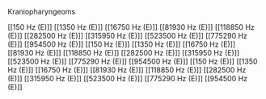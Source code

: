 Kraniopharyngeoms

[[150 Hz (E)]]
[[1350 Hz (E)]]
[[16750 Hz (E)]]
[[81930 Hz (E)]]
[[118850 Hz (E)]]
[[282500 Hz (E)]]
[[315950 Hz (E)]]
[[523500 Hz (E)]]
[[775290 Hz (E)]]
[[954500 Hz (E)]]
[[150 Hz (E)]]
[[1350 Hz (E)]]
[[16750 Hz (E)]]
[[81930 Hz (E)]]
[[118850 Hz (E)]]
[[282500 Hz (E)]]
[[315950 Hz (E)]]
[[523500 Hz (E)]]
[[775290 Hz (E)]]
[[954500 Hz (E)]]
[[150 Hz (E)]]
[[1350 Hz (E)]]
[[16750 Hz (E)]]
[[81930 Hz (E)]]
[[118850 Hz (E)]]
[[282500 Hz (E)]]
[[315950 Hz (E)]]
[[523500 Hz (E)]]
[[775290 Hz (E)]]
[[954500 Hz (E)]]